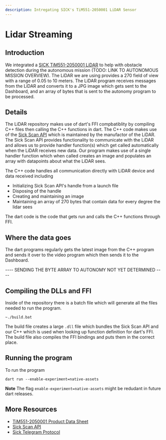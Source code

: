 ```yaml
---
description: Intregating SICK's TiM551-2050001 LiDAR Sensor
---
```


# Lidar Streaming

## Introduction
We integrated a [SICK TiM551-2050001 LiDAR](https://www.sick.com/us/en/catalog/products/lidar-and-radar-sensors/lidar-sensors/tim/tim551-2050001/p/p343045?tab=detail) to help with obstacle detection during the autonomous mission (TODO: LINK TO AUTONOMOUS MISSION OVERVIEW).
The LiDAR we are using provides a 270 field of view with a range of 0.05 to 10 meters.
The LiDAR program receives messages from the LiDAR and converts it to a JPG image which gets sent to the Dashboard, and an array of bytes that is sent to the autonomy program to be processed. 

## Details
The LiDAR repository makes use of dart's FFI compbatiblity by compiling C++ files then calling the C++ functions in dart. 
The C++ code makes use of the [Sick Scan API](https://github.com/SICKAG/sick_scan_xd) which is maintained by the manufactor of the LiDAR. 
The Sick Scan API provides functionality to communicate with the LiDAR and allows us to provide handler function(s) which get called automatically when the LiDAR receives new data.
Our program makes use of a single handler function which when called creates an image and populates an array with datapoints about what the LiDAR sees. 

The C++ code handles all communication directly with LiDAR device and data received including
* Initializing Sick Scan API's handle from a launch file
* Disposing of the handle
* Creating and maintaining an image
* Maintaining an array of 270 bytes that contain data for every degree the lidar sees

The dart code is the code that gets run and calls the C++ functions through FFI.  

## Where the data goes
The dart programs regularly gets the latest image from the C++ program and sends it over to the video program which then sends it to the Dashboard.
 
---- SENDING THE BYTE ARRAY TO AUTONOMY NOT YET DETERMINED ---- 


## Compiling the DLLs and FFI
Inside of the repository there is a batch file which will generate all the files needed to run the program.
```batch
~./build.bat
```
The build file creates a large `.dll` file which bundles the Sick Scan API and our C++ which is used when looking up function definition for dart's FFI.
The build file also compiles the FFI bindings and puts them in the correct place.

## Running the program
To run the program
```batch
dart run --enable-experiment=native-assets
```
**Note** The flag `enable-experiment=native-assets` might be redudant in future dart releases. 

## More Resources

* [TiM551-2050001 Product Data Sheet](https://cdn.sick.com/media/pdf/5/45/045/dataSheet_TIM551-2050001_1060445_en.pdf)
* [Sick Scan API](https://github.com/SICKAG/sick_scan_xd)
* [Sick Telegram Protocol](https://cdn.sick.com/media/docs/7/27/927/technical_information_telegram_listing_ranging_sensors_lms1xx_lms5xx_tim2xx_tim5xx_tim7xx_lms1000_mrs1000_mrs6000_nav310_ld_oem15xx_ld_lrs36xx_lms4000_lrs4000_en_im0045927.pdf)


